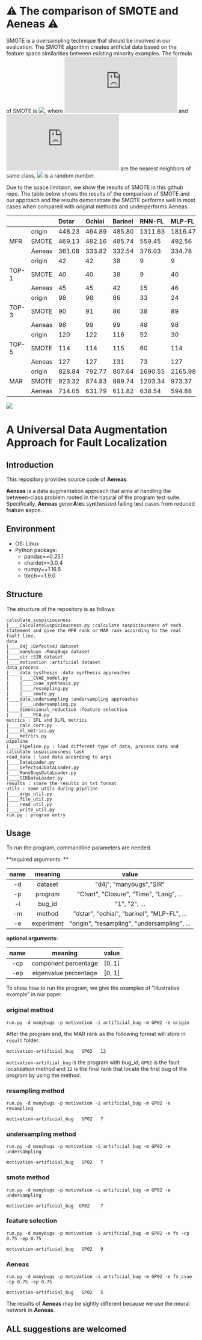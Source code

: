
# :warning: The comparison of SMOTE and Aeneas :warning:

SMOTE is a oversampling technique that should be involved in our evaluation. The SMOTE algorithm creates artificial data based on the feature space similarities between existing minority examples.
The formula of SMOTE is 
![](https://latex.codecogs.com/gif.latex?x\_{new}=x\_i+(x\_i-x\_j)*\\delta), 
where ![](https://latex.codecogs.com/gif.latex?x_i) and ![](https://latex.codecogs.com/gif.latex?x_j) are the nearest neighbors of same class, ![](https://latex.codecogs.com/gif.latex?\\delta\\in\\[0,1\\]) is a random number.

Due to the space limitaion, we show the results of SMOTE in this github repo.
The table below shows the results of the comparison of SMOTE and our approach and the results demonstrate the SMOTE performs well in most cases when compared with original methods and underperforms Aeneas. 

| | |Dstar|Ochiai|Barinel|RNN-FL|MLP-FL|CNN-FL|
|:----|:----|:----|:----|:----|:----|:----|:----|
| |origin|448.23|464.89|485.80|1311.63|1816.47|773.57|
|MFR |SMOTE|469.13|482.16|485.74|559.45|492.56|518.63|
| |Aeneas|361.08|333.82|332.54|376.03|334.78|417.56|
||origin|42|42|38|9|9|31|
|TOP-1 |SMOTE|40|40|38|9|40|40|
| |Aeneas|45|45|42|15|46|45|
||origin|98|98|86|33|24|71|
|TOP-3 |SMOTE|90|91|86|38|89|90|
| |Aeneas|98|99|99|48|98|98|
||origin|120|122|116|52|30|81|
|TOP-5 |SMOTE|114|114|115|60|114|114|
| |Aeneas|127|127|131|73|127|128|
||origin|828.84|792.77|807.64|1690.55|2165.98|1167.79|
|MAR |SMOTE|923.32|874.83|899.74|1203.34|973.37|881.86|
| |Aeneas|714.05|631.79|611.82|638.54|594.88|767.40|

![](boxplot.png)

# A Universal Data Augmentation Approach for Fault Localization

## Introduction

This repository provides source code of **Aeneas**.

**Aeneas** is a data augmentation approach that aims at handling the between-class problem rooted in the natural of the program test suite. Specifically, **Aeneas** gener**A**t**e**s sy**n**thesized failing t**e**st cases from reduced fe**a**ture **s**apce.

## Environment

- OS: Linux
- Python package:
  - pandas==0.25.1
  - chardet==3.0.4
  - numpy==1.16.5
  - torch==1.9.0

## Structure

The structure of the repository is as follows:

```
calculate_suspiciousness
|____CalculateSuspiciousness.py	:calculate suspiciousness of each statement and give the MFR rank or MAR rank according to the real fault line.
data
|____d4j :Defects4J dataset	
|____manybugs :MangBugs dataset	
|____sir :SIR dataset		
|____motivation :artificial dataset	
data_process
|____data_systhesis :data synthesis approaches
|    |____CVAE_model.py
|    |____cvae_synthesis.py
|    |____resampling.py
|    |____smote.py
|____data_undersampling :undersampling approaches
|	 |____undersampling.py
|____dimensional_reduction :feature selection
|	 |____PCA.py		
metrics : SFL and DLFL metrics
|____calc_corr.py
|____dl_metrics.py
|____metrics.py
pipeline
|____Pipeline.py : load different type of data, process data and calculate suspiciousness task
read_data : load data according to args
|____DataLoader.py
|____Defects4JDataLoader.py
|____ManyBugsDataLoader.py
|____SIRDataLoader.py
results : store the results in txt format
utils : some utils during pipeline
|____args_util.py
|____file_util.py
|____read_util.py
|____write_util.py
run.py : program entry
```

## Usage

To run the program, commandline parameters are needed.

**required arguments: **

| name |  meaning   |                    value                     |
| :--: | :--------: | :------------------------------------------: |
|  -d  |  dataset   |           "d4j", "manybugs","SIR"            |
|  -p  |  program   |   "Chart", "Closure", "Time", "Lang", ...    |
|  -i  |   bug_id   |                "1", "2", ...                 |
|  -m  |   method   | "dstar", "ochiai", "barinel", "MLP-FL", ...  |
|  -e  | experiment | "origin", "resampling", "undersampling", ... |

**optional arguments:**

| name |        meaning        | value  |
| :--: | :-------------------: | :----: |
| -cp  | component percentage  | [0, 1] |
| -ep  | eigenvalue percentage | [0, 1] |

To show how to run the program, we give the examples of "illustrative example" in our paper.

### original method

```
run.py -d manybugs -p motivation -i artificial_bug -m GP02 -e origin
```

After the program end, the MAR rank as the following format will store in `result` folder.

`motivation-artificial_bug   GP02   12 `

`motivation-artifiial_bug` is the program with bug_id, `GP02` is the fault localization method and `12` is the final rank that  locate the first bug of the program by using the method. 

### resampling method

```
run.py -d manybugs -p motivation -i artificial_bug -m GP02 -e resampling
```

`motivation-artificial_bug   GP02   7`

### undersampling method

```
run.py -d manybugs -p motivation -i artificial_bug -m GP02 -e undersampling
```

`motivation-artificial_bug   GP02   7  `

### smote method

```
run.py -d manybugs -p motivation -i artificial_bug -m GP02 -e undersampling
```

`motivation-artificial_bug	GP02	7  `

### feature selection

```
run.py -d manybugs -p motivation -i artificial_bug -m GP02 -e fs -cp 0.75 -ep 0.75
```

`motivation-artificial_bug   GP02   9  `

### Aeneas

```
run.py -d manybugs -p motivation -i artificial_bug -m GP02 -e fs_cvae -cp 0.75 -ep 0.75
```

`motivation-artificial_bug   GP02   5  `

The results of **Aeneas** may be sightly different because we use the neural network in **Aeneas**.

## **ALL** suggestions are welcomed
